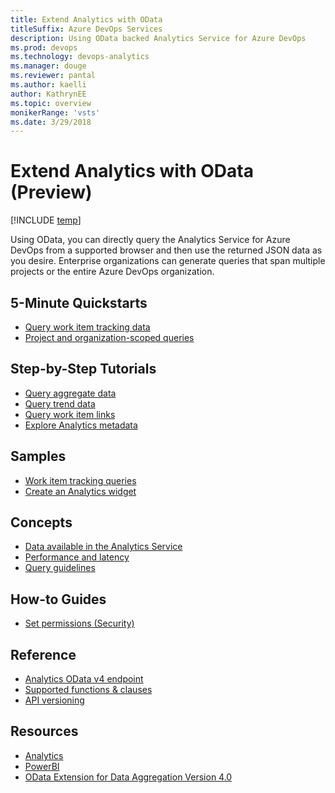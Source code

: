 ```yaml
---
title: Extend Analytics with OData
titleSuffix: Azure DevOps Services  
description: Using OData backed Analytics Service for Azure DevOps 
ms.prod: devops
ms.technology: devops-analytics
ms.manager: douge
ms.reviewer: pantal
ms.author: kaelli
author: KathrynEE
ms.topic: overview
monikerRange: 'vsts'
ms.date: 3/29/2018
---
```


#  Extend Analytics with OData (Preview) 

[!INCLUDE [temp](../../_shared/version-vsts-only.md)]

Using OData, you can directly query the Analytics Service for Azure DevOps from a supported browser and then use the returned JSON data as you desire. Enterprise organizations can generate queries that span multiple projects or the entire Azure DevOps organization.   

## 5-Minute Quickstarts

- [Query work item tracking data](wit-analytics.md)
- [Project and organization-scoped queries](account-scoped-queries.md)


## Step-by-Step Tutorials
- [Query aggregate data](aggregated-data-analytics.md)
- [Query trend data](querying-for-trend-data.md)
- [Query work item links](work-item-links.md)
- [Explore Analytics metadata](analytics-metadata.md) 


## Samples
- [Work item tracking queries](analytics-recipes.md)
- [Create an Analytics widget](example-analytics-widget.md)

<!---
- [Build a hub extension against the analytics service](building-extension-against-analytics-service.md)
- [Build a dashboard widget extension](widget-extensions-against-analytics-service.md)
- [Add widget configuration to an extension](widget-extension-against-analytics-service-configuration.md)
-->

 
## Concepts
- [Data available in the Analytics Service](../analytics/data-available-in-analytics.md?toc=/azure/devops/report/extend-analytics/toc.json&bc=/azure/devops/report/extend-analytics/breadcrumb/toc.json)
- [Performance and latency](../analytics/performance-latency.md?toc=/azure/devops/report/extend-analytics/toc.json&bc=/azure/devops/report/extend-analytics/breadcrumb/toc.json)
- [Query guidelines](odata-query-guidelines.md) 


<!--
Planned:
Understand Agile process data
-->

## How-to Guides
- [Set permissions (Security)](../analytics/analytics-security.md?toc=/azure/devops/report/extend-analytics/toc.json&bc=/azure/devops/report/extend-analytics/breadcrumb/toc.json)


## Reference
- [Analytics OData v4 endpoint](data-model-analytics-service.md)
- [Supported functions & clauses](odata-supported-features.md) 
- [API versioning](odata-api-version.md)

 
## Resources
- [Analytics](../analytics/index.md)
- [PowerBI](../powerbi/index.md)
- [OData Extension for Data Aggregation Version 4.0](http://docs.oasis-open.org/odata/odata-data-aggregation-ext/v4.0/cs01/odata-data-aggregation-ext-v4.0-cs01.html)


